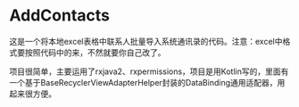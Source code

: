 # AddContacts
这是一个将本地excel表格中联系人批量导入系统通讯录的代码。注意：excel中格式要按照代码中的来，不然就要你自己改了。

项目很简单，主要运用了rxjava2、rxpermissions，项目是用Kotlin写的，里面有一个基于BaseRecyclerViewAdapterHelper封装的DataBinding通用适配器，用起来很方便。
